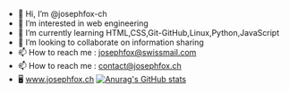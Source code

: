 - 👋 Hi, I’m @josephfox-ch
- 👀 I’m interested in web engineering
- 🌱 I’m currently learning HTML,CSS,Git-GitHub,Linux,Python,JavaScript
- 💞️ I’m looking to collaborate on information sharing
- 📫 How to reach me : josephfox@swissmail.com
- 📫 How to reach me : contact@josephfox.ch
- 🖥️ www.josephfox.ch
[![Anurag's GitHub stats](https://github-readme-stats.vercel.app/api?username=josephfox-ch)](https://github.com/anuraghazra/github-readme-stats)

<!---
josephfox-ch/josephfox-ch is a ✨ special ✨ repository because its `README.md` (this file) appears on your GitHub profile.
You can click the Preview link to take a look at your changes.
--->

